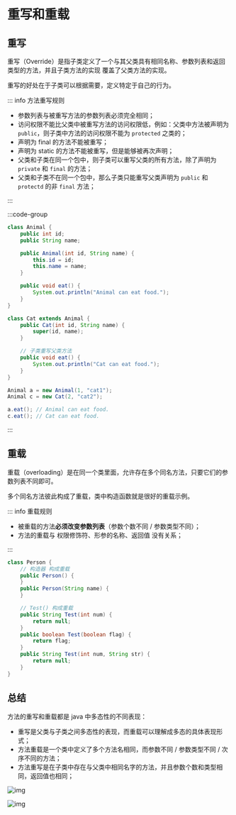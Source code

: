 # 重写和重载

## 重写

重写（Override）是指子类定义了一个与其父类具有相同名称、参数列表和返回类型的方法，并且子类方法的实现 覆盖了父类方法的实现。

重写的好处在于子类可以根据需要，定义特定于自己的行为。

::: info 方法重写规则

- 参数列表与被重写方法的参数列表必须完全相同；
- 访问权限不能比父类中被重写方法的访问权限低，例如：父类中方法被声明为 `public`，则子类中方法的访问权限不能为 `protected` 之类的；
- 声明为 final 的方法不能被重写；
- 声明为 static 的方法不能被重写，但是能够被再次声明；
- 父类和子类在同一个包中，则子类可以重写父类的所有方法，除了声明为 `private` 和 `final` 的方法；
- 父类和子类不在同一个包中，那么子类只能重写父类声明为 `public`  和 `protectd` 的非 `final` 方法；

:::



:::code-group

```java [Animal]{21-23}
class Animal {
    public int id;
    public String name;

    public Animal(int id, String name) {
        this.id = id;
        this.name = name;
    }

    public void eat() {
        System.out.println("Animal can eat food.");
    }
}

class Cat extends Animal {
    public Cat(int id, String name) {
        super(id, name);
    }

    // 子类重写父类方法
    public void eat() {
        System.out.println("Cat can eat food.");
    }
}
```

```java [test]
Animal a = new Animal(1, "cat1");
Animal c = new Cat(2, "cat2");

a.eat(); // Animal can eat food.
c.eat(); // Cat can eat food.
```

:::



## 重载

重载（overloading）是在同一个类里面，允许存在多个同名方法，只要它们的参数列表不同即可。

多个同名方法彼此构成了重载，类中构造函数就是很好的重载示例。



::: info 重载规则

- 被重载的方法**必须改变参数列表**（参数个数不同 / 参数类型不同）；
- 方法的重载与 权限修饰符、形参的名称、返回值 没有关系；

:::

```java
class Person {
    // 构造器 构成重载
    public Person() {
    }
    public Person(String name) {
    }

    // Test() 构成重载
    public String Test(int num) {
        return null;
    }
    public boolean Test(boolean flag) {
        return flag;
    }
    public String Test(int num, String str) {
        return null;
    }
}
```



## 总结

方法的重写和重载都是 java 中多态性的不同表现：

- 重写是父类与子类之间多态性的表现，而重载可以理解成多态的具体表现形式；
- 方法重载是一个类中定义了多个方法名相同，而参数不同 / 参数类型不同 / 次序不同的方法；
- 方法重写是在子类中存在与父类中相同名字的方法，并且参数个数和类型相同，返回值也相同；

![img](https://www.runoob.com/wp-content/uploads/2013/12/overloading-vs-overriding.png)

![img](https://www.runoob.com/wp-content/uploads/2013/12/20171102-1.png)